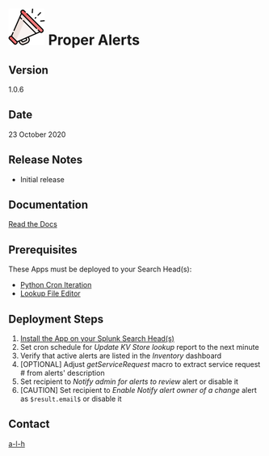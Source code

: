 #	![](https://github.com/a-l-h/splunk-app-proper-alerts/blob/master/doc/img/logo.svg) Proper Alerts


##	Version


1.0.6


##	Date


23 October 2020


##	Release Notes


- Initial release


##	Documentation


[Read the Docs](https://proper-alerts.rtfd.io)


##	Prerequisites


These Apps must be deployed to your Search Head(s):

- [Python Cron Iteration](https://splunkbase.splunk.com/app/4027/)
- [Lookup File Editor](https://splunkbase.splunk.com/app/1724/)


##	Deployment Steps


1.	[Install the App on your Splunk Search Head(s)](https://docs.splunk.com/Documentation/Splunk/latest/Admin/Deployappsandadd-ons#Deployment_architectures)
2.	Set cron schedule for *Update KV Store lookup* report to the next minute
3.	Verify that active alerts are listed in the *Inventory* dashboard
4.	[OPTIONAL] Adjust *getServiceRequest* macro to extract service request # from alerts' description
5.	Set recipient to *Notify admin for alerts to review* alert or disable it
6.	[CAUTION] Set recipient to *Enable Notify alert owner of a change* alert as ``$result.email$`` or disable it


##	Contact


[a-l-h](https://github.com/a-l-h)


